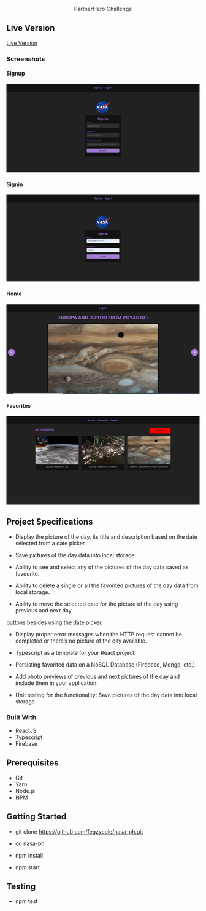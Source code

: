 <p align="center">
  PartnerHero Challenge
</p>



## Live Version

[Live Version](https://nasa-potday-ts.herokuapp.com/)


### Screenshots

#### Signup

![screenshots](screenshots/signup.PNG)

#### Signin
![screenshots](screenshots/signin.PNG)

#### Home
![screenshots](screenshots/home.PNG)

#### Favorites
![screenshots](screenshots/favorites.PNG)


## Project Specifications

- Display the picture of the day, its title and description based on the date selected from a
date picker.

- Save pictures of the day data into local storage.

- Ability to see and select any of the pictures of the day data saved as favourite.

- Ability to delete a single or all the favorited pictures of the day data from local storage.

- Ability to move the selected date for the picture of the day using previous and next day

buttons besides using the date picker.

- Display proper error messages when the HTTP request cannot be completed or there’s
no picture of the day available.

- Typescript as a template for your React project.

- Persisting favorited data on a NoSQL Database (Firebase, Mongo, etc.).

- Add photo previews of previous and next pictures of the day and include them in your
application.

- Unit testing for the functionality: Save pictures of the day data into local storage.



### Built With

- ReactJS
- Typescript
- Firebase


## Prerequisites
 - Git
 - Yarn
 - Node.js
 - NPM


## Getting Started

- git clone https://github.com/fegzycole/nasa-ph.git

- cd nasa-ph

- npm install

- npm start

## Testing

- npm test